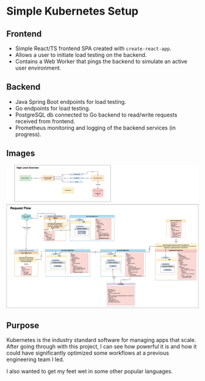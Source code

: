 # Simple Kubernetes Setup

## Frontend
- Simple React/TS frontend SPA created with `create-react-app`.
- Allows a user to initiate load testing on the backend.
- Contains a Web Worker that pings the backend to simulate an active user environment.

## Backend
- Java Spring Boot endpoints for load testing.
- Go endpoints for load testing.
- PostgreSQL db connected to Go backend to read/write requests received from frontend.
- Prometheus monitoring and logging of the backend services (in progress).



## Images

![workflow diagram](images/K8s-flow.png)


## Purpose
Kubernetes is the industry standard software for managing apps that scale. After going through with this project, I can see how powerful it is and how it could have significantly optimized some workflows at a previous engineering team I led.

I also wanted to get my feet wet in some other popular languages.